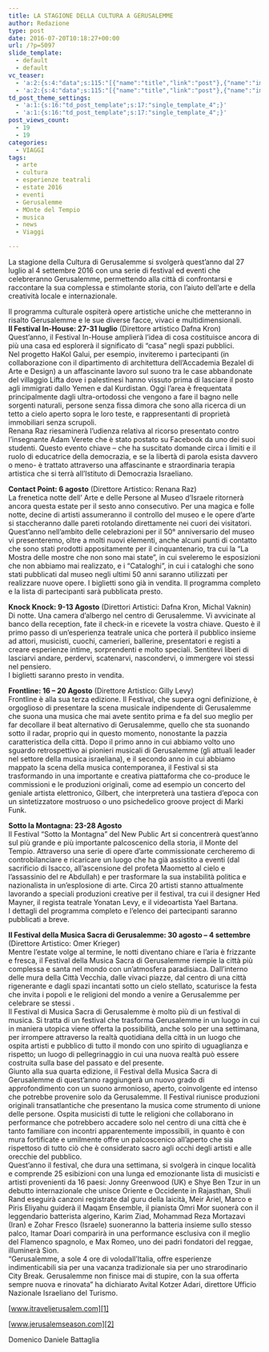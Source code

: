 ```yaml
---
title: LA STAGIONE DELLA CULTURA A GERUSALEMME
author: Redazione
type: post
date: 2016-07-20T10:18:27+00:00
url: /?p=5097
slide_template:
  - default
  - default
vc_teaser:
  - 'a:2:{s:4:"data";s:115:"[{"name":"title","link":"post"},{"name":"image","image":"featured","link":"none"},{"name":"text","mode":"excerpt"}]";s:7:"bgcolor";s:0:"";}'
  - 'a:2:{s:4:"data";s:115:"[{"name":"title","link":"post"},{"name":"image","image":"featured","link":"none"},{"name":"text","mode":"excerpt"}]";s:7:"bgcolor";s:0:"";}'
td_post_theme_settings:
  - 'a:1:{s:16:"td_post_template";s:17:"single_template_4";}'
  - 'a:1:{s:16:"td_post_template";s:17:"single_template_4";}'
post_views_count:
  - 19
  - 19
categories:
  - VIAGGI
tags:
  - arte
  - cultura
  - esperienze teatrali
  - estate 2016
  - eventi
  - Gerusalemme
  - MOnte del Tempio
  - musica
  - news
  - Viaggi

---
```

La stagione della Cultura di Gerusalemme si svolgerà quest&#8217;anno dal 27 luglio al 4 settembre 2016 con una serie di festival ed eventi che celebreranno Gerusalemme, permettendo alla città di confrontarsi e raccontare la sua complessa e stimolante storia, con l&#8217;aiuto dell’arte e della creatività locale e internazionale.

Il programma culturale ospiterà opere artistiche uniche che metteranno in risalto Gerusalemme e le sue diverse facce, vivaci e multidimensionali.  
**Il Festival In-House: 27-31 luglio** (Direttore artistico Dafna Kron)  
Quest&#8217;anno, il Festival In-House amplierà l&#8217;idea di cosa costituisce ancora di più una casa ed esplorerà il significato di &#8220;casa&#8221; negli spazi pubblici.  
Nel progetto HaKol Galui, per esempio, inviteremo i partecipanti (in collaborazione con il dipartimento di architettura dell&#8217;Accademia Bezalel di Arte e Design) a un affascinante lavoro sul suono tra le case abbandonate del villaggio Lifta dove i palestinesi hanno vissuto prima di lasciare il posto agli immigrati dallo Yemen e dal Kurdistan. Oggi l&#8217;area è frequentata principalmente dagli ultra-ortodossi che vengono a fare il bagno nelle sorgenti naturali, persone senza fissa dimora che sono alla ricerca di un tetto a cielo aperto sopra le loro teste, e rappresentanti di proprietà immobiliari senza scrupoli.  
Renana Raz riesaminerà l&#8217;udienza relativa al ricorso presentato contro l&#8217;insegnante Adam Verete che è stato postato su Facebook da uno dei suoi studenti. Questo evento chiave &#8211; che ha suscitato domande circa i limiti e il ruolo di educatrice della democrazia, e se la libertà di parola esista davvero o meno- è trattato attraverso una affascinante e straordinaria terapia artistica che si terrà all’Istituto di Democrazia Israeliano.

**Contact Point: 6 agosto** (Direttore Artistico: Renana Raz)  
La frenetica notte dell’ Arte e delle Persone al Museo d&#8217;Israele ritornerà ancora questa estate per il sesto anno consecutivo. Per una magica e folle notte, decine di artisti assumeranno il controllo del museo e le opere d&#8217;arte si staccheranno dalle pareti rotolando direttamente nei cuori dei visitatori. Quest&#8217;anno nell’ambito delle celebrazioni per il 50° anniversario del museo vi presenteremo, oltre a molti nuovi elementi, anche alcuni punti di contatto che sono stati prodotti appositamente per il cinquantenario, tra cui la &#8220;La Mostra delle mostre che non sono mai state&#8221;, in cui sveleremo le esposizioni che non abbiamo mai realizzato, e i &#8220;Cataloghi&#8221;, in cui i cataloghi che sono stati pubblicati dal museo negli ultimi 50 anni saranno utilizzati per realizzare nuove opere. I biglietti sono già in vendita. Il programma completo e la lista di partecipanti sarà pubblicata presto.

**Knock Knock: 9-13 Agosto** (Direttori Artistici: Dafna Kron, Michal Vaknin)  
Di notte. Una camera d&#8217;albergo nel centro di Gerusalemme. Vi avvicinate al banco della reception, fate il check-in e ricevete la vostra chiave. Questo è il primo passo di un&#8217;esperienza teatrale unica che porterà il pubblico insieme ad attori, musicisti, cuochi, camerieri, ballerine, presentatori e registi a creare esperienze intime, sorprendenti e molto speciali. Sentitevi liberi di lasciarvi andare, perdervi, scatenarvi, nascondervi, o immergere voi stessi nel pensiero.  
I biglietti saranno presto in vendita.

**Frontline: 16 – 20 Agosto** (Direttore Artistico: Gilly Levy)  
Frontline è alla sua terza edizione. Il Festival, che supera ogni definizione, è orgoglioso di presentare la scena musicale indipendente di Gerusalemme che suona una musica che mai avete sentito prima e fa del suo meglio per far decollare il beat alternativo di Gerusalemme, quello che sta suonando sotto il radar, proprio qui in questo momento, nonostante la pazzia caratteristica della città. Dopo il primo anno in cui abbiamo volto uno sguardo retrospettivo ai pionieri musicali di Gerusalemme (gli attuali leader nel settore della musica israeliana), e il secondo anno in cui abbiamo mappato la scena della musica contemporanea, il Festival si sta trasformando in una importante e creativa piattaforma che co-produce le commissioni e le produzioni originali, come ad esempio un concerto del geniale artista elettronico, Gilbert, che interpreterà una tastiera d&#8217;epoca con un sintetizzatore mostruoso o uno psichedelico groove project di Marki Funk.

**Sotto la Montagna: 23-28 Agosto**  
Il Festival “Sotto la Montagna” del New Public Art si concentrerà quest&#8217;anno sul più grande e più importante palcoscenico della storia, il Monte del Tempio. Attraverso una serie di opere d&#8217;arte commissionate cercheremo di controbilanciare e ricaricare un luogo che ha già assistito a eventi (dal sacrificio di Isacco, all&#8217;ascensione del profeta Maometto al cielo e l&#8217;assassinio del re Abdullah) e per trasformare la sua instabilità politica e nazionalista in un&#8217;esplosione di arte. Circa 20 artisti stanno attualmente lavorando a speciali produzioni creative per il festival, tra cui il designer Hed Mayner, il regista teatrale Yonatan Levy, e il videoartista Yael Bartana.  
I dettagli del programma completo e l&#8217;elenco dei partecipanti saranno pubblicati a breve.

**Il Festival della Musica Sacra di Gerusalemme: 30 agosto – 4 settembre**  
(Direttore Artistico: Omer Krieger)  
Mentre l&#8217;estate volge al termine, le notti diventano chiare e l&#8217;aria è frizzante e fresca, il Festival della Musica Sacra di Gerusalemme riempie la città più complessa e santa nel mondo con un&#8217;atmosfera paradisiaca. Dall&#8217;interno delle mura della Città Vecchia, dalle vivaci piazze, dal centro di una città rigenerante e dagli spazi incantati sotto un cielo stellato, scaturisce la festa che invita i popoli e le religioni del mondo a venire a Gerusalemme per celebrare se stessi .  
Il Festival di Musica Sacra di Gerusalemme è molto più di un festival di musica. Si tratta di un festival che trasforma Gerusalemme in un luogo in cui in maniera utopica viene offerta la possibilità, anche solo per una settimana, per irrompere attraverso la realtà quotidiana della città in un luogo che ospita artisti e pubblico di tutto il mondo con uno spirito di uguaglianza e rispetto; un luogo di pellegrinaggio in cui una nuova realtà può essere costruita sulla base del passato e del presente.  
Giunto alla sua quarta edizione, il Festival della Musica Sacra di Gerusalemme di quest’anno raggiungerà un nuovo grado di approfondimento con un suono armonioso, aperto, coinvolgente ed intenso che potrebbe provenire solo da Gerusalemme. Il Festival riunisce produzioni originali transatlantiche che presentano la musica come strumento di unione delle persone. Ospita musicisti di tutte le religioni che collaborano in performance che potrebbero accadere solo nel centro di una città che è tanto familiare con incontri apparentemente impossibili, in quanto è con mura fortificate e umilmente offre un palcoscenico all&#8217;aperto che sia rispettoso di tutto ciò che è considerato sacro agli occhi degli artisti e alle orecchie del pubblico.  
Quest&#8217;anno il festival, che dura una settimana, si svolgerà in cinque località e comprende 25 esibizioni con una lunga ed emozionante lista di musicisti e artisti provenienti da 16 paesi: Jonny Greenwood (UK) e Shye Ben Tzur in un debutto internazionale che unisce Oriente e Occidente in Rajasthan, Shuli Rand eseguirà canzoni registrate dal guru della laicità, Meir Ariel, Marco e Piris Eliyahu guiderà il Maqam Ensemble, il pianista Omri Mor suonerà con il leggendario batterista algerino, Karim Ziad, Mohammad Reza Mortazavi (Iran) e Zohar Fresco (Israele) suoneranno la batteria insieme sullo stesso palco, Itamar Doari comparirà in una performance esclusiva con il meglio del Flamenco spagnolo, e Max Romeo, uno dei padri fondatori del reggae, illuminerà Sion.  
&#8220;Gerusalemme, a sole 4 ore di volodall’Italia, offre esperienze indimenticabili sia per una vacanza tradizionale sia per uno strarodinario City Break. Gerusalemme non finisce mai di stupire, con la sua offerta sempre nuova e rinovata&#8221; ha dichiarato Avital Kotzer Adari, direttore Ufficio Nazionale Israeliano del Turismo.

[www.itraveljerusalem.com][1]

[www.jerusalemseason.com][2]

Domenico Daniele Battaglia

 [1]: https://www.itraveljerusalem.com/evetns/jerusalem-season-of-culture
 [2]: https://www.jerusalemseason.com/en/sacred-returns15